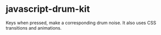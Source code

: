 # javascript-drum-kit
Keys when pressed, make a corresponding drum noise. It also uses CSS transitions and animations.
